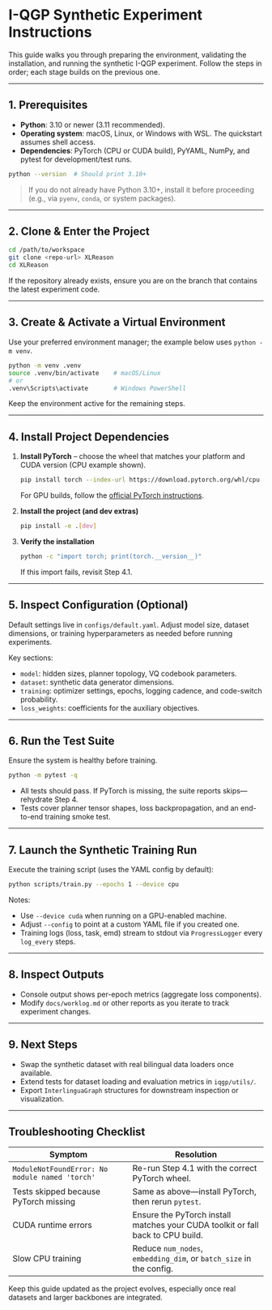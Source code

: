 # I-QGP Synthetic Experiment Instructions

This guide walks you through preparing the environment, validating the installation, and running the synthetic I-QGP experiment. Follow the steps in order; each stage builds on the previous one.

---

## 1. Prerequisites
- **Python**: 3.10 or newer (3.11 recommended).
- **Operating system**: macOS, Linux, or Windows with WSL. The quickstart assumes shell access.
- **Dependencies**: PyTorch (CPU or CUDA build), PyYAML, NumPy, and pytest for development/test runs.

```bash
python --version  # Should print 3.10+
```

> If you do not already have Python 3.10+, install it before proceeding (e.g., via `pyenv`, `conda`, or system packages).

---

## 2. Clone & Enter the Project
```bash
cd /path/to/workspace
git clone <repo-url> XLReason
cd XLReason
```

If the repository already exists, ensure you are on the branch that contains the latest experiment code.

---

## 3. Create & Activate a Virtual Environment
Use your preferred environment manager; the example below uses `python -m venv`.

```bash
python -m venv .venv
source .venv/bin/activate    # macOS/Linux
# or
.venv\Scripts\activate       # Windows PowerShell
```

Keep the environment active for the remaining steps.

---

## 4. Install Project Dependencies
1. **Install PyTorch** – choose the wheel that matches your platform and CUDA version (CPU example shown).
   ```bash
   pip install torch --index-url https://download.pytorch.org/whl/cpu
   ```
   For GPU builds, follow the [official PyTorch instructions](https://pytorch.org/get-started/locally/).

2. **Install the project (and dev extras)**
   ```bash
   pip install -e .[dev]
   ```

3. **Verify the installation**
   ```bash
   python -c "import torch; print(torch.__version__)"
   ```
   If this import fails, revisit Step 4.1.

---

## 5. Inspect Configuration (Optional)
Default settings live in `configs/default.yaml`. Adjust model size, dataset dimensions, or training hyperparameters as needed before running experiments.

Key sections:
- `model`: hidden sizes, planner topology, VQ codebook parameters.
- `dataset`: synthetic data generator dimensions.
- `training`: optimizer settings, epochs, logging cadence, and code-switch probability.
- `loss_weights`: coefficients for the auxiliary objectives.

---

## 6. Run the Test Suite
Ensure the system is healthy before training.

```bash
python -m pytest -q
```

- All tests should pass. If PyTorch is missing, the suite reports skips—rehydrate Step 4.
- Tests cover planner tensor shapes, loss backpropagation, and an end-to-end training smoke test.

---

## 7. Launch the Synthetic Training Run
Execute the training script (uses the YAML config by default):

```bash
python scripts/train.py --epochs 1 --device cpu
```

Notes:
- Use `--device cuda` when running on a GPU-enabled machine.
- Adjust `--config` to point at a custom YAML file if you created one.
- Training logs (loss, task, emd) stream to stdout via `ProgressLogger` every `log_every` steps.

---

## 8. Inspect Outputs
- Console output shows per-epoch metrics (aggregate loss components).
- Modify `docs/worklog.md` or other reports as you iterate to track experiment changes.

---

## 9. Next Steps
- Swap the synthetic dataset with real bilingual data loaders once available.
- Extend tests for dataset loading and evaluation metrics in `iqgp/utils/`.
- Export `InterlinguaGraph` structures for downstream inspection or visualization.

---

## Troubleshooting Checklist
| Symptom | Resolution |
| --- | --- |
| `ModuleNotFoundError: No module named 'torch'` | Re-run Step 4.1 with the correct PyTorch wheel. |
| Tests skipped because PyTorch missing | Same as above—install PyTorch, then rerun `pytest`. |
| CUDA runtime errors | Ensure the PyTorch install matches your CUDA toolkit or fall back to CPU build. |
| Slow CPU training | Reduce `num_nodes`, `embedding_dim`, or `batch_size` in the config. |

Keep this guide updated as the project evolves, especially once real datasets and larger backbones are integrated.
